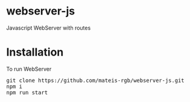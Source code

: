 # webserver-js
Javascript WebServer with routes

# Installation

To run WebServer
<pre>
git clone https://github.com/mateis-rgb/webserver-js.git
npm i
npm run start
</pre>
